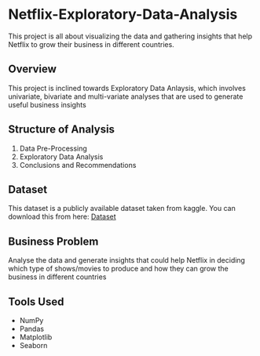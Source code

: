# Netflix-Exploratory-Data-Analysis
This project is all about visualizing the data and gathering insights that help Netflix to grow their business
in different countries.

## **Overview**
This project is inclined towards Exploratory Data Anlaysis, which involves univariate, bivariate and multi-variate analyses that are used to
generate useful business insights

## **Structure of Analysis** 
  1. Data Pre-Processing
  2. Exploratory Data Analysis
  3. Conclusions and Recommendations

## **Dataset**
This dataset is a publicly available dataset taken from kaggle. 
You can download this from here: [Dataset](https://www.kaggle.com/datasets/shivamb/netflix-shows)

## **Business Problem**
Analyse the data and generate insights that could help Netflix in deciding which type of 
shows/movies to produce and how they can grow the business in different countries

## **Tools Used**
- NumPy
- Pandas
- Matplotlib
- Seaborn
